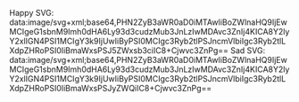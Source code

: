 Happy SVG: data:image/svg+xml;base64,PHN2ZyB3aWR0aD0iMTAwIiBoZWlnaHQ9IjEwMCIgeG1sbnM9Imh0dHA6Ly93d3cudzMub3JnLzIwMDAvc3ZnIj4KICA8Y2lyY2xlIGN4PSI1MCIgY3k9IjUwIiByPSI0MCIgc3Ryb2tlPSJncmVlbiIgc3Ryb2tlLXdpZHRoPSI0IiBmaWxsPSJ5ZWxsb3ciIC8+Cjwvc3ZnPg==
Sad SVG:  data:image/svg+xml;base64,PHN2ZyB3aWR0aD0iMTAwIiBoZWlnaHQ9IjEwMCIgeG1sbnM9Imh0dHA6Ly93d3cudzMub3JnLzIwMDAvc3ZnIj4KICA8Y2lyY2xlIGN4PSI1MCIgY3k9IjUwIiByPSI0MCIgc3Ryb2tlPSJncmVlbiIgc3Ryb2tlLXdpZHRoPSI0IiBmaWxsPSJyZWQiIC8+Cjwvc3ZnPg==